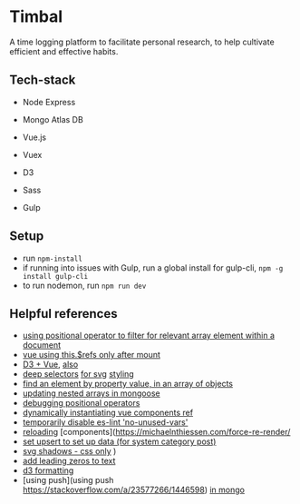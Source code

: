 # Timbal

A time logging platform to facilitate personal research, to help cultivate efficient and effective habits.

## Tech-stack

- Node Express
- Mongo Atlas DB
- Vue.js
- Vuex
- D3

- Sass
- Gulp

## Setup

- run `npm-install`
- if running into issues with Gulp, run a global install for gulp-cli, `npm -g install gulp-cli`
- to run nodemon, run `npm run dev`

## Helpful references

- [using positional operator to filter for relevant array element within a document](https://stackoverflow.com/a/36230475/1446598)
- [vue using this.\$refs only after mount](https://stackoverflow.com/a/57680320/1446598)
- [D3 + Vue](https://levelup.gitconnected.com/d3-js-and-vue-js-7a6a721eb79f), [also](https://www.youtube.com/watch?v=Cu9UQf4Nj5s)
- [deep selectors](https://stackoverflow.com/a/56882465/1446598) [for svg](https://stackoverflow.com/a/55368933/1446598) [styling](https://vue-loader.vuejs.org/guide/scoped-css.html#deep-selectors)
- [find an element by property value, in an array of objects](https://stackoverflow.com/a/35398031)
- [updating nested arrays in mongoose](https://stackoverflow.com/a/39523295)
- [debugging positional operators](https://stackoverflow.com/a/28159282)
- [dynamically instantiating vue components ref](https://css-tricks.com/creating-vue-js-component-instances-programmatically/)
- [temporarily disable es-lint 'no-unused-vars'](https://stackoverflow.com/a/41604210/1446598)
- [reloading](https://stackoverflow.com/questions/47683728/vue-reload-child-component) [components](https://michaelnthiessen.com/force-re-render/
- [set upsert to set up data (for system category post)](https://stackoverflow.com/a/33401897/1446598)
- [svg shadows - css only](https://stackoverflow.com/a/55666850/1446598) )
- [add leading zeros to text](https://stackoverflow.com/a/20460414/1446598)
- [d3 formatting](https://observablehq.com/@d3/d3-format)
- [using push](using push https://stackoverflow.com/a/23577266/1446598) [in mongo](https://stackoverflow.com/a/33049923/1446598)
